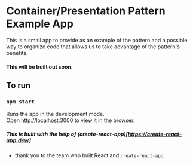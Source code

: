 # Container/Presentation Pattern Example App

This is a small app to provide as an example of the pattern and a possible way to organize code
that allows us to take advantage of the pattern's benefits.


#### This will be built out soon.


## To run

### `npm start`

Runs the app in the development mode.\
Open [http://localhost:3000](http://localhost:3000) to view it in the browser.

##### This is built with the help of (create-react-app)[https://create-react-app.dev/]
- thank you to the team who built React and `create-react-app`

